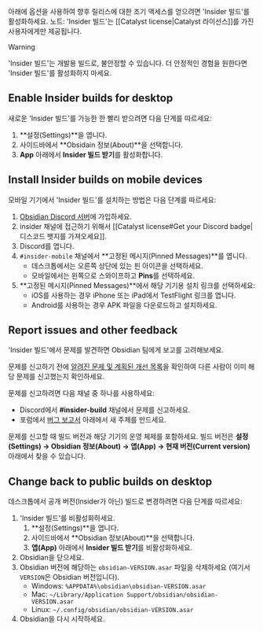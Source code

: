 아래에 옵션을 사용하여 향후 릴리스에 대한 조기 액세스를 얻으려면 'Insider 빌드'를 활성화하세요. 노트: 'Insider 빌드'는 [[Catalyst license|Catalyst 라이선스]]를 가진 사용자에게만 제공됩니다.

> [!warning]
> 'Insider 빌드'는 개발용 빌드로, 불안정할 수 있습니다. 더 안정적인 경험을 원한다면 'Insider 빌드'를 활성화하지 마세요.

## Enable Insider builds for desktop

새로운 'Insider 빌드'를 가능한 한 빨리 받으려면 다음 단계를 따르세요:

1. **설정(Settings)**을 엽니다.
2. 사이드바에서 **Obsidain 정보(About)**을 선택합니다.
3. **App** 아래에서 **Insider 빌드 받기**를 활성화합니다.

## Install Insider builds on mobile devices

모바일 기기에서 'Insider 빌드'를 설치하는 방법은 다음 단계를 따르세요:

1. [Obsidian Discord 서버](https://discord.gg/veuWUTm)에 가입하세요.
2. insider 채널에 접근하기 위해서 [[Catalyst license#Get your Discord badge|디스코드 뱃지를 가져오세요]].
3. Discord를 엽니다.
4. `#insider-mobile` 채널에서 **고정된 메시지(Pinned Messages)**를 엽니다.
    - 데스크톱에서는 오른쪽 상단에 있는 핀 아이콘을 선택하세요.
    - 모바일에서는 왼쪽으로 스와이프하고 **Pins**를 선택하세요.
5. **고정된 메시지(Pinned Messages)**에서 해당 기기용 설치 링크를 선택하세요:
    - iOS를 사용하는 경우 iPhone 또는 iPad에서 TestFlight 링크를 엽니다.
    - Android를 사용하는 경우 APK 파일을 다운로드하고 설치하세요.

## Report issues and other feedback

'Insider 빌드'에서 문제를 발견하면 Obsidian 팀에게 보고를 고려해보세요.

문제를 신고하기 전에 [알려진 문제 및 계획된 개선 목록](https://forum.obsidian.md/t/list-of-known-issues-and-planned-improvements/14286)을 확인하여 다른 사람이 이미 해당 문제를 신고했는지 확인하세요.

문제를 신고하려면 다음 채널 중 하나를 사용하세요:

- Discord에서 **#insider-build** 채널에서 문제를 신고하세요.
- 포럼에서 [버그 보고서](https://forum.obsidian.md/c/bug-reports/7) 아래에서 새 주제를 만드세요.

문제를 신고할 때 빌드 버전과 해당 기기의 운영 체제를 포함하세요. 빌드 버전은 **설정(Settings) → Obsidian 정보(About) → 앱(App) → 현재 버전(Current version)** 아래에서 찾을 수 있습니다.

## Change back to public builds on desktop

데스크톱에서 공개 버전(Insider가 아닌) 빌드로 변경하려면 다음 단계를 따르세요:

1. 'Insider 빌드'를 비활성화하세요.
    1. **설정(Settings)**을 엽니다.
    2. 사이드바에서 **Obsidian 정보(About)**을 선택합니다.
    3. **앱(App)** 아래에서 **Insider 빌드 받기**를 비활성화하세요.
2. Obsidian을 닫으세요.
3. Obsidian 버전에 해당하는 `obsidian-VERSION.asar` 파일을 삭제하세요 (여기서 `VERSION`은 Obsidian 버전입니다).
    - Windows: `%APPDATA%\obsidian\obsidian-VERSION.asar`
    - Mac: `~/Library/Application Support/obsidian/obsidian-VERSION.asar`
    - Linux: `~/.config/obsidian/obsidian-VERSION.asar`
4. Obsidian을 다시 시작하세요.
